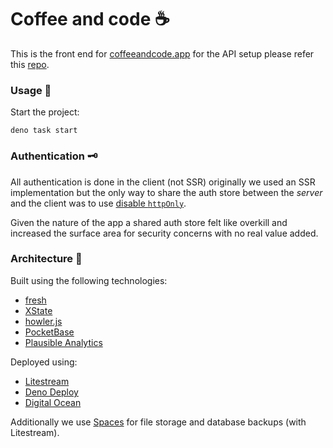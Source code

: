 # Coffee and code ☕

This is the front end for [coffeeandcode.app](https://coffeeandcode.app) for the API setup please refer this [repo](https://github.com/chopfitzroy/api.coffeeandcode.app).

### Usage 🚀

Start the project:

```
deno task start
```

### Authentication 🗝

All authentication is done in the client (not SSR) originally we used an SSR implementation but the only way to share the auth store between the _server_ and the client was to use [disable `httpOnly`](https://github.com/pocketbase/js-sdk/issues/69).

Given the nature of the app a shared auth store felt like overkill and increased the surface area for security concerns with no real value added.

### Architecture 🎁

Built using the following technologies:

- [fresh](https://fresh.deno.dev/)
- [XState](https://xstate.js.org/)
- [howler.js](https://howlerjs.com/)
- [PocketBase](https://pocketbase.io/)
- [Plausible Analytics](https://plausible.io/)

Deployed using:

- [Litestream](https://litestream.io/)
- [Deno Deploy](https://deno.com/deploy)
- [Digital Ocean](https://www.digitalocean.com/)

Additionally we use [Spaces](https://www.digitalocean.com/products/spaces) for file storage and database backups (with Litestream).

